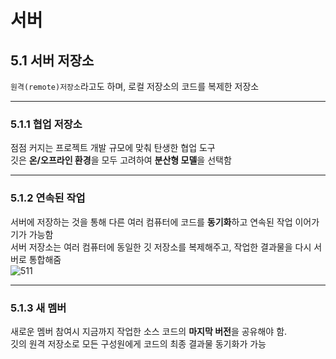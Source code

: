<h1>서버</h1>

<h2>5.1 서버 저장소</h2>

`원격(remote)저장소`라고도 하며, 로컬 저장소의 코드를 복제한 저장소

---

<h3>5.1.1 협업 저장소</h3>

점점 커지는 프로젝트 개발 규모에 맞춰 탄생한 협업 도구<br>
깃은 **온/오프라인 환경**을 모두 고려하여 **분산형 모델**을 선택함

---

<h3>5.1.2 연속된 작업</h3>

서버에 저장하는 것을 통해 다른 여러 컴퓨터에 코드를 **동기화**하고 연속된 작업 이어가기가 가능함<br>
서버 저장소는 여러 컴퓨터에 동일한 깃 저장소를 복제해주고, 작업한 결과물을 다시 서버로 통합해줌<br>
![511](https://user-images.githubusercontent.com/114467413/202851469-720bfab4-622f-4d52-b910-8155553be36f.png)

---

<h3>5.1.3 새 멤버</h3>

새로운 멤버 참여시 지금까지 작업한 소스 코드의 **마지막 버전**을 공유해야 함.<br>
깃의 원격 저장소로 모든 구성원에게 코드의 최종 결과물 동기화가 가능
